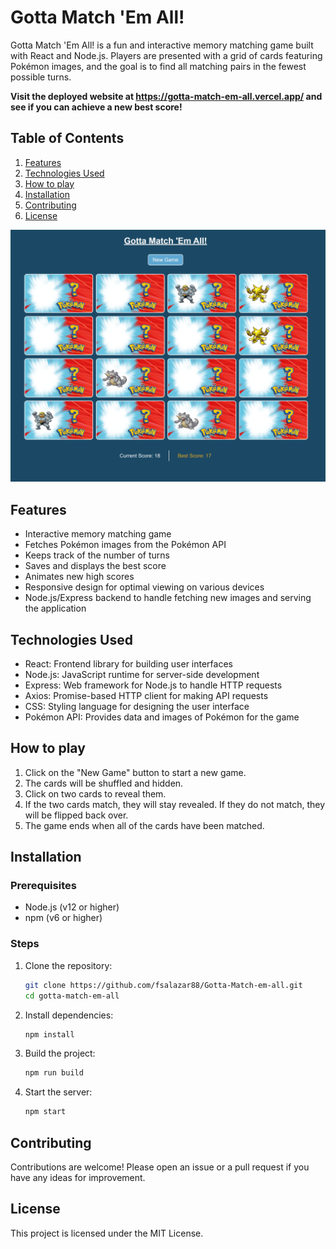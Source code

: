 # Gotta Match 'Em All!

Gotta Match 'Em All! is a fun and interactive memory matching game built with React and Node.js. Players are presented with a grid of cards featuring Pokémon images, and the goal is to find all matching pairs in the fewest possible turns.

**Visit the deployed website at https://gotta-match-em-all.vercel.app/ and see if you can achieve a new best score!**

## Table of Contents

1. [Features](#features)
2. [Technologies Used](#technologies-used)
3. [How to play](#how-to-play)
4. [Installation](#installation)
5. [Contributing](#contributing)
6. [License](#license)

![alt text](<Screenshot 2024-05-29 234259.png>)

## Features

- Interactive memory matching game
- Fetches Pokémon images from the Pokémon API
- Keeps track of the number of turns
- Saves and displays the best score
- Animates new high scores
- Responsive design for optimal viewing on various devices
- Node.js/Express backend to handle fetching new images and serving the application

## Technologies Used

- React: Frontend library for building user interfaces
- Node.js: JavaScript runtime for server-side development
- Express: Web framework for Node.js to handle HTTP requests
- Axios: Promise-based HTTP client for making API requests
- CSS: Styling language for designing the user interface
- Pokémon API: Provides data and images of Pokémon for the game

## How to play

1. Click on the "New Game" button to start a new game.
2. The cards will be shuffled and hidden.
3. Click on two cards to reveal them.
4. If the two cards match, they will stay revealed. If they do not match, they will be flipped back over.
5. The game ends when all of the cards have been matched.

## Installation

### Prerequisites

- Node.js (v12 or higher)
- npm (v6 or higher)

### Steps

1. Clone the repository:

    ```bash
    git clone https://github.com/fsalazar88/Gotta-Match-em-all.git
    cd gotta-match-em-all
    ```

2. Install dependencies:

    ```bash
    npm install
    ```

3. Build the project:

    ```bash
    npm run build
    ```

4. Start the server:

    ```bash
    npm start
    ```

## Contributing

Contributions are welcome! Please open an issue or a pull request if you have any ideas for improvement.

## License

This project is licensed under the MIT License.